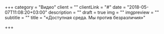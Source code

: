 +++
category = "Видео"
client = ""
clientLink = "#"
date = "2018-05-07T11:08:20+03:00"
description = ""
draft = true
img = ""
imgpreview = ""
subtitle = ""
title = "«Доступная среда. Мы против безразличия»"

+++
